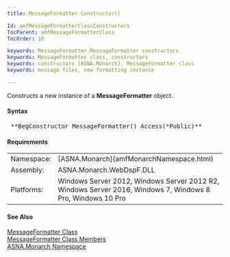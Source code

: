 ```yaml
---
title: MessageFormatter Constructor()

Id: amfMessageFormatterClassConstructors
TocParent: amfMessageFormatterClass
TocOrder: 10

keywords: MessageFormatter.MessageFormatter constructors
keywords: MessageFormatter class, constructors
keywords: constructors [ASNA.Monarch], MessageFormatter class
keywords: message files, new formatting instance

---
```


Constructs a new instance of a **MessageFormatter** object.

#### Syntax
<pre class="prettyprint"> **BegConstructor MessageFormatter() Access(*Public)**       </pre>  

<!-- -->

#### Requirements
<table class="dttable" cellspacing="0" cellpadding="4" width="60%">
           <colgroup>
            <col width="15%" style="font-weight:bold" />
            <col width="85%" />
          </colgroup>
          <tr>
            <td>Namespace:</td>
            <td>[ASNA.Monarch](amfMonarchNamespace.html)</td>
          </tr>
          <tr>
            <td>Assembly:</td>
            <td>ASNA.Monarch.WebDspF.DLL</td>
          </tr>
         <tr>
            <td>Platforms:</td>
            <td> Windows Server 2012, Windows Server 2012 R2, Windows Server 2016, Windows 7, Windows 8 Pro, Windows 10 Pro</td>
         </tr>
</table>

<!-- end -->

#### See Also
[ MessageFormatter Class](amfMessageFormatterClass.html) <br /> [ MessageFormatter Class Members](amfMessageFormatterMembers.html) <br />[ASNA.Monarch Namespace](amfMonarchNamespace.html)
